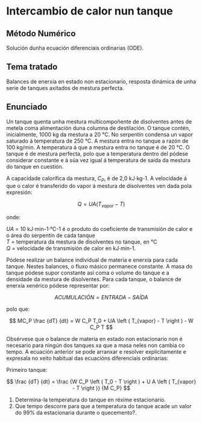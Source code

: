 # Intercambio de calor nun tanque
## Método Numérico

Solución dunha ecuación diferenciais ordinarias (ODE). 

## Tema tratado

Balances de enerxía en estado non estacionario, resposta dinámica de unha serie de tanques axitados de mestura perfecta.

## Enunciado

Un tanque quenta unha mestura  multicompoñente de disolventes antes de metela coma alimentación duna columna de destilación. O tanque contén, inicialmente, 1000 kg da mestura a 20 °C. No serpentín condensa un vapor saturado á temperatura de 250 °C. A mestura entra no tanque a razón de 100 kg/min. A temperatura á que a mestura entra no tanque é de 20 °C. O tanque é de mestura perfecta, polo que a temperatura dentro del pódese considerar constante e á súa vez igual á temperatura de saída da mestura do tanque en cuestión.

A capacidade calorífica da mestura, $C_P$, é de 2,0 kJ⋅kg-1. A velocidade á que o calor é transferido do vapor á mestura de disolventes ven dada pola expresión:

$$
Q = UA \left ( T_{vapor} - T \right)
$$

onde:  

$UA$ = 10 kJ⋅min-1⋅°C-1 é o produto do coeficiente de transmisión de calor e o área do serpentín de cada tanque  
$T$ = temperatura da mestura de disolventes no tanque, en °C  
$Q$ = velocidade de transmisión de calor en kJ⋅min-1.

Pódese realizar un balance individual de materia e enerxía para cada tanque. Nestes balances, o fluxo másico permanece constante. A masa do tanque pódese supor constante así coma o volume do tanque e a densidade da mestura de disolventes. Para cada tanque, o balance de enerxía xenérico pódese representar por:

$$
ACUMULACIÓN = ENTRADA - SAÍDA
$$

polo que:

$$
MC_P \frac {dT} {dt} = W C_P T_0 + UA \left ( T_{vapor} - T \right ) - W C_P T
$$

Obsérvese que o balance de materia en estado non estacionario non é necesario para ningún dos tanques xa que a masa neles non cambia co tempo. A ecuación anterior se pode arranxar e resolver explicitamente e expresala no xeito habitual das ecuacións diferenciais ordinarias:

Primeiro tanque:

$$
\frac {dT} {dt} = \frac {W C_P \left ( T_0 - T \right ) + U A \left ( T_{vapor} - T \right )} {M C_P}
$$

1.	Determina-la temperatura do tanque en réxime estacionario. 
2.	Que tempo descorre para que a temperatura do tanque acade un valor do 99% da estacionaria durante o quecemento?.